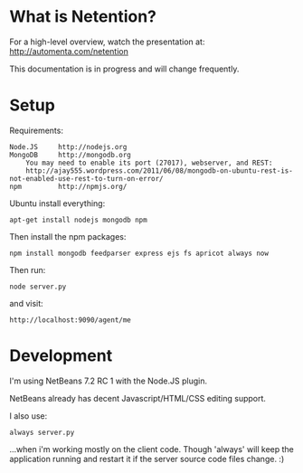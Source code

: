 What is Netention?
==================
For a high-level overview, watch the presentation at: http://automenta.com/netention

This documentation is in progress and will change frequently.

Setup
=====
Requirements:

    Node.JS     http://nodejs.org
    MongoDB     http://mongodb.org
        You may need to enable its port (27017), webserver, and REST:
        http://ajay555.wordpress.com/2011/06/08/mongodb-on-ubuntu-rest-is-not-enabled-use-rest-to-turn-on-error/
    npm         http://npmjs.org/
        
Ubuntu install everything: 

    apt-get install nodejs mongodb npm

Then install the npm packages:

    npm install mongodb feedparser express ejs fs apricot always now

Then run:

    node server.py

and visit:

    http://localhost:9090/agent/me


Development
===========
I'm using NetBeans 7.2 RC 1 with the Node.JS plugin.  

NetBeans already has decent Javascript/HTML/CSS editing support.

I also use:

    always server.py

...when i'm working mostly on the client code.  Though 'always' will keep the
application running and restart it if the server source code files change. :)